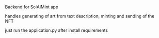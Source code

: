 Backend for SolAiMint app

handles generating of art from text description, minting and sending of the NFT

just run the application.py after install requirements
